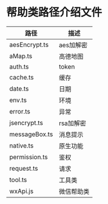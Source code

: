# 帮助类路径介绍文件

| 路径            | 描述     |
|---------------|--------|
| aesEncrypt.ts | aes加解密 |
| aMap.ts       | 高德地图   |
| auth.ts       | token  |
| cache.ts      | 缓存     |
| date.ts       | 日期     |
| env.ts        | 环境     |
| error.ts      | 异常     |
| jsencrypt.ts  | rsa加解密 |
| messageBox.ts | 消息提示   |
| native.ts     | 原生功能   |
| permission.ts | 鉴权     |
| request.ts    | 请求     |
| tool.ts       | 工具类    |
| wxApi.js      | 微信帮助类  |
